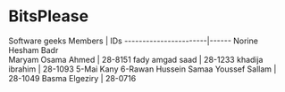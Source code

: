 # BitsPlease
Software geeks
Members                | IDs
-----------------------|------
Norine Hesham Badr     
Maryam Osama Ahmed     | 28-8151
fady amgad saad        | 28-1233
khadija ibrahim        | 28-1093
5-Mai Kany
6-Rawan Hussein
Samaa Youssef Sallam   | 28-1049
Basma Elgeziry		   | 28-0716
